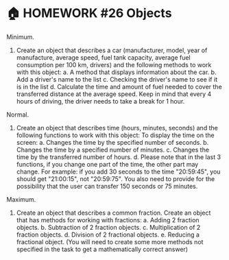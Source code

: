 # 🏠 HOMEWORK #26 Objects


Minimum.

1. Create an object that describes a car (manufacturer, model, year of manufacture, average speed, fuel tank capacity, average fuel consumption per 100 km, drivers) and the following methods to work with this object:
  a. A method that displays information about the car.
  b. Add a driver's name to the list
  c. Checking the driver's name to see if it is in the list
  d. Calculate the time and amount of fuel needed to cover the transferred distance at the average speed. Keep in mind that every 4 hours of driving, the        driver needs to take a break for 1 hour. 
  
Normal.

1. Create an object that describes time (hours, minutes, seconds) and the following functions to work with this object:
To display the time on the screen:
  a. Changes the time by the specified number of seconds.
  b. Changes the time by a specified number of minutes.
  c. Changes the time by the transferred number of hours.
  d. Please note that in the last 3 functions, if you change one part of the time, the other part may change. For example: if you add 30 seconds to the          time "20:59:45", you should get "21:00:15", not "20:59:75". You also need to provide for the possibility that the user can transfer 150 seconds or          75 minutes.
  
  
Maximum.

1. Create an object that describes a common fraction. Create an object that has methods for working with fractions:
  a. Adding 2 fraction objects.
  b. Subtraction of 2 fraction objects.
  c. Multiplication of 2 fraction objects.
  d. Division of 2 fractional objects.
  e. Reducing a fractional object.
  (You will need to create some more methods not specified in the task to get a mathematically correct answer)
